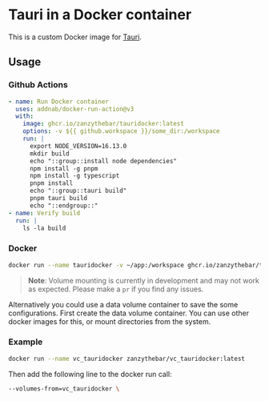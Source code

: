 # Tauri in a Docker container

This is a custom Docker image for [Tauri](https://tauri.app/).

## Usage

### Github Actions

```yaml
- name: Run Docker container
  uses: addnab/docker-run-action@v3
  with:
    image: ghcr.io/zanzythebar/tauridocker:latest
    options: -v ${{ github.workspace }}/some_dir:/workspace
    run: |
      export NODE_VERSION=16.13.0
      mkdir build
      echo "::group::install node dependencies"
      npm install -g pnpm
      npm install -g typescript
      pnpm install
      echo "::group::tauri build"
      pnpm tauri build 
      echo "::endgroup::"
- name: Verify build
  run: |
    ls -la build
```

### Docker

```bash
docker run --name tauridocker -v ~/app:/workspace ghcr.io/zanzythebar/tauridocker:latest
```

> **Note**: Volume mounting is currently in development and may not work as expected. Please make a `pr` if you find any issues.

Alternatively you could use a data volume container to save the some configurations. First create the data volume container. You can use other docker images for this, or mount directories from the system.

### Example

```bash
docker run --name vc_tauridocker zanzythebar/vc_tauridocker:latest
```

Then add the following line to the docker run call:

```bash
--volumes-from=vc_tauridocker \
```
